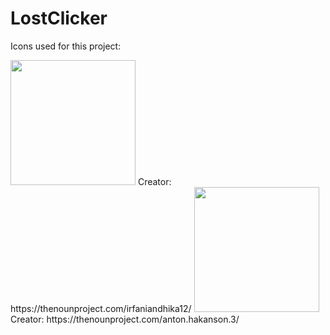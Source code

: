 # LostClicker

Icons used for this project:


<img src="https://user-images.githubusercontent.com/113804442/224514717-9e356ec5-eb5b-4202-9c77-b0f334e3d1ae.png" width="200" />
Creator: https://thenounproject.com/irfaniandhika12/

<img src="https://thenounproject.com/api/private/icons/10025/edit/?backgroundShape=SQUARE&backgroundShapeColor=%23000000&backgroundShapeOpacity=0&exportSize=752&flipX=false&flipY=false&foregroundColor=%23000000&foregroundOpacity=1&imageFormat=png&rotation=0&token=gAAAAABkDQQOHSNc3li0ruGhxAMV2sAEgjfIgL2KHIWbdZUi-JPCQnDQFvhT0j6sXHvTICItkguD9G1JjZEUYlxs0OJVZcGTeA%3D%3D" width="200" />
Creator: https://thenounproject.com/anton.hakanson.3/
